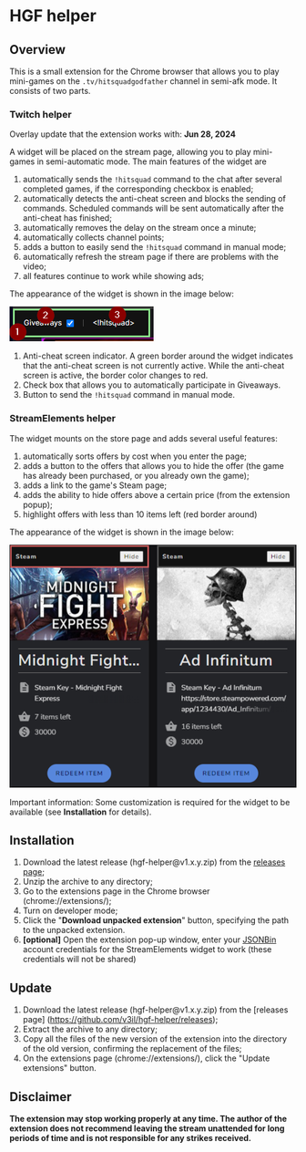 # HGF helper

## Overview
This is a small extension for the Chrome browser that allows you to play mini-games on the `.tv/hitsquadgodfather` channel in semi-afk mode. It consists of two parts.

### Twitch helper

Overlay update that the extension works with: **Jun 28, 2024**

A widget will be placed on the stream page, allowing you to play mini-games in semi-automatic mode. The main features of the widget are
1. automatically sends the `!hitsquad` command to the chat after several completed games, if the corresponding checkbox is enabled;
1. automatically detects the anti-cheat screen and blocks the sending of commands. Scheduled commands will be sent automatically after the anti-cheat has finished;
1. automatically removes the delay on the stream once a minute;
1. automatically collects channel points;
1. adds a button to easily send the `!hitsquad` command in manual mode;
1. automatically refresh the stream page if there are problems with the video;
1. all features continue to work while showing ads;

The appearance of the widget is shown in the image below:

![readme_1.png](./readme_1.png)

1. Anti-cheat screen indicator. A green border around the widget indicates that the anti-cheat screen is not currently active. While the anti-cheat screen is active, the border color changes to red.
1. Check box that allows you to automatically participate in Giveaways.
1. Button to send the `!hitsquad` command in manual mode.

### StreamElements helper
The widget mounts on the store page and adds several useful features:
1. automatically sorts offers by cost when you enter the page;
1. adds a button to the offers that allows you to hide the offer (the game has already been purchased, or you already own the game);
1. adds a link to the game's Steam page;
1. adds the ability to hide offers above a certain price (from the extension popup);
1. highlight offers with less than 10 items left (red border around)

The appearance of the widget is shown in the image below:

![readme_2.png](./readme_2.png)

Important information: Some customization is required for the widget to be available (see **Installation** for details).

## Installation
1. Download the latest release (hgf-helper<area>@v1.x.y.zip) from the [releases page](https://github.com/v3il/hgf-helper/releases);
2. Unzip the archive to any directory;
3. Go to the extensions page in the Chrome browser (chrome://extensions/);
4. Turn on developer mode;
5. Click the "**Download unpacked extension**" button, specifying the path to the unpacked extension.
6. **[optional]** Open the extension pop-up window, enter your [JSONBin](https://jsonbin.io/) account credentials for the StreamElements widget to work (these credentials will not be shared)

## Update
1. Download the latest release (hgf-helper<area>@v1.x.y.zip) from the [releases page] (https://github.com/v3il/hgf-helper/releases);
2. Extract the archive to any directory;
3. Copy all the files of the new version of the extension into the directory of the old version, confirming the replacement of the files;
4. On the extensions page (chrome://extensions/), click the "Update extensions" button.

## Disclaimer
**The extension may stop working properly at any time. The author of the extension does not recommend leaving the stream unattended for long periods of time and is not responsible for any strikes received.**

